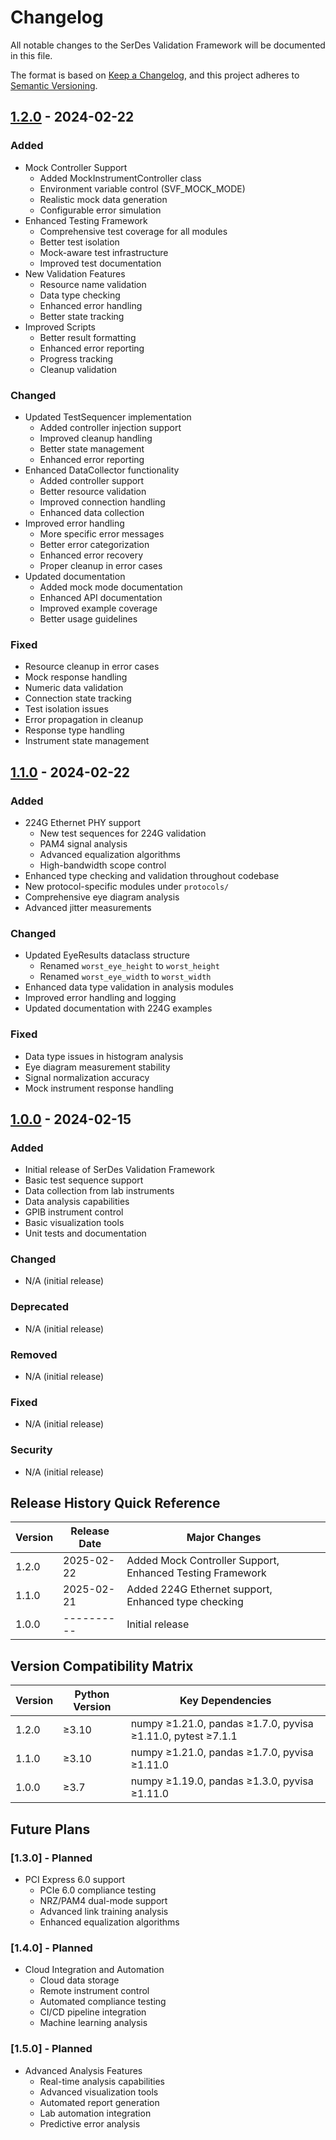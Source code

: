 # Changelog

All notable changes to the SerDes Validation Framework will be documented in this file.

The format is based on [Keep a Changelog](https://keepachangelog.com/en/1.0.0/),
and this project adheres to [Semantic Versioning](https://semver.org/spec/v2.0.0.html).

## [1.2.0] - 2024-02-22

### Added
- Mock Controller Support
  - Added MockInstrumentController class
  - Environment variable control (SVF_MOCK_MODE)
  - Realistic mock data generation
  - Configurable error simulation
- Enhanced Testing Framework
  - Comprehensive test coverage for all modules
  - Better test isolation
  - Mock-aware test infrastructure
  - Improved test documentation
- New Validation Features
  - Resource name validation
  - Data type checking
  - Enhanced error handling
  - Better state tracking
- Improved Scripts
  - Better result formatting
  - Enhanced error reporting
  - Progress tracking
  - Cleanup validation

### Changed
- Updated TestSequencer implementation
  - Added controller injection support
  - Improved cleanup handling
  - Better state management
  - Enhanced error reporting
- Enhanced DataCollector functionality
  - Added controller support
  - Better resource validation
  - Improved connection handling
  - Enhanced data collection
- Improved error handling
  - More specific error messages
  - Better error categorization
  - Enhanced error recovery
  - Proper cleanup in error cases
- Updated documentation
  - Added mock mode documentation
  - Enhanced API documentation
  - Improved example coverage
  - Better usage guidelines

### Fixed
- Resource cleanup in error cases
- Mock response handling
- Numeric data validation
- Connection state tracking
- Test isolation issues
- Error propagation in cleanup
- Response type handling
- Instrument state management

## [1.1.0] - 2024-02-22

### Added
- 224G Ethernet PHY support
  - New test sequences for 224G validation
  - PAM4 signal analysis
  - Advanced equalization algorithms
  - High-bandwidth scope control
- Enhanced type checking and validation throughout codebase
- New protocol-specific modules under `protocols/`
- Comprehensive eye diagram analysis
- Advanced jitter measurements

### Changed
- Updated EyeResults dataclass structure
  - Renamed `worst_eye_height` to `worst_height`
  - Renamed `worst_eye_width` to `worst_width`
- Enhanced data type validation in analysis modules
- Improved error handling and logging
- Updated documentation with 224G examples

### Fixed
- Data type issues in histogram analysis
- Eye diagram measurement stability
- Signal normalization accuracy
- Mock instrument response handling

## [1.0.0] - 2024-02-15

### Added
- Initial release of SerDes Validation Framework
- Basic test sequence support
- Data collection from lab instruments
- Data analysis capabilities
- GPIB instrument control
- Basic visualization tools
- Unit tests and documentation

### Changed
- N/A (initial release)

### Deprecated
- N/A (initial release)

### Removed
- N/A (initial release)

### Fixed
- N/A (initial release)

### Security
- N/A (initial release)

[1.2.0]: https://github.com/muditbhargava66/serdes-validation-framework/compare/v1.1.0...v1.2.0
[1.1.0]: https://github.com/muditbhargava66/serdes-validation-framework/compare/v1.0.0...v1.1.0
[1.0.0]: https://github.com/muditbhargava66/serdes-validation-framework/releases/tag/v1.0.0

## Release History Quick Reference

| Version | Release Date | Major Changes |
|---------|--------------|---------------|
| 1.2.0   | 2025-02-22   | Added Mock Controller Support, Enhanced Testing Framework |
| 1.1.0   | 2025-02-21   | Added 224G Ethernet support, Enhanced type checking |
| 1.0.0   | ----------   | Initial release |

## Version Compatibility Matrix

| Version | Python Version | Key Dependencies |
|---------|---------------|------------------|
| 1.2.0   | ≥3.10        | numpy ≥1.21.0, pandas ≥1.7.0, pyvisa ≥1.11.0, pytest ≥7.1.1 |
| 1.1.0   | ≥3.10        | numpy ≥1.21.0, pandas ≥1.7.0, pyvisa ≥1.11.0 |
| 1.0.0   | ≥3.7         | numpy ≥1.19.0, pandas ≥1.3.0, pyvisa ≥1.11.0 |

## Future Plans

### [1.3.0] - Planned
- PCI Express 6.0 support
  - PCIe 6.0 compliance testing
  - NRZ/PAM4 dual-mode support
  - Advanced link training analysis
  - Enhanced equalization algorithms

### [1.4.0] - Planned
- Cloud Integration and Automation
  - Cloud data storage
  - Remote instrument control
  - Automated compliance testing
  - CI/CD pipeline integration
  - Machine learning analysis

### [1.5.0] - Planned
- Advanced Analysis Features
  - Real-time analysis capabilities
  - Advanced visualization tools
  - Automated report generation
  - Lab automation integration
  - Predictive error analysis